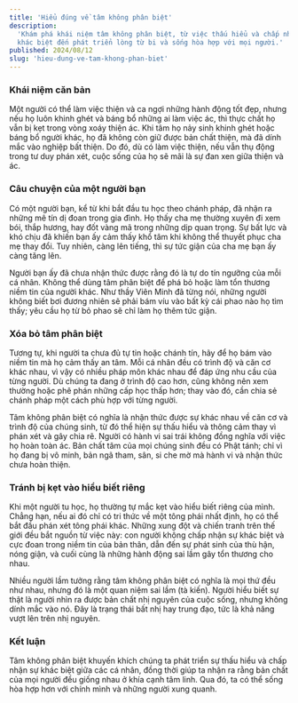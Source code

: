 ```yaml
---
title: 'Hiểu đúng về tâm không phân biệt'
description:
  'Khám phá khái niệm tâm không phân biệt, từ việc thấu hiểu và chấp nhận sự
  khác biệt đến phát triển lòng từ bi và sống hòa hợp với mọi người.'
published: 2024/08/12
slug: 'hieu-dung-ve-tam-khong-phan-biet'
---
```


### Khái niệm căn bản

Một người có thể làm việc thiện và ca ngợi những hành động tốt đẹp, nhưng nếu họ
luôn khinh ghét và báng bổ những ai làm việc ác, thì thực chất họ vẫn bị kẹt
trong vòng xoáy thiện ác. Khi tâm họ nảy sinh khinh ghét hoặc báng bổ người
khác, họ đã không còn giữ được bản chất thiện, mà đã dính mắc vào nghiệp bất
thiện. Do đó, dù có làm việc thiện, nếu vẫn thụ động trong tư duy phán xét, cuộc
sống của họ sẽ mãi là sự đan xen giữa thiện và ác.

### Câu chuyện của một người bạn

Có một người bạn, kể từ khi bắt đầu tu học theo chánh pháp, đã nhận ra những mê
tín dị đoan trong gia đình. Họ thấy cha mẹ thường xuyên đi xem bói, thắp hương,
hay đốt vàng mã trong những dịp quan trọng. Sự bất lực và khó chịu đã khiến bạn
ấy cảm thấy khổ tâm khi không thể thuyết phục cha mẹ thay đổi. Tuy nhiên, càng
lên tiếng, thì sự tức giận của cha mẹ bạn ấy càng tăng lên.

Người bạn ấy đã chưa nhận thức được rằng đó là tự do tín ngưỡng của mỗi cá nhân.
Không thể dùng tâm phân biệt để phá bỏ hoặc làm tổn thương niềm tin của người
khác. Như thầy Viên Minh đã từng nói, những người không biết bơi đương nhiên sẽ
phải bám víu vào bất kỳ cái phao nào họ tìm thấy; yêu cầu họ từ bỏ phao sẽ chỉ
làm họ thêm tức giận.

### Xóa bỏ tâm phân biệt

Tương tự, khi người ta chưa đủ tự tin hoặc chánh tín, hãy để họ bám vào niềm tin
mà họ cảm thấy an tâm. Mỗi cá nhân đều có trình độ và căn cơ khác nhau, vì vậy
có nhiều pháp môn khác nhau để đáp ứng nhu cầu của từng người. Dù chúng ta đang
ở trình độ cao hơn, cũng không nên xem thường hoặc phê phán những cấp học thấp
hơn; thay vào đó, cần chia sẻ chánh pháp một cách phù hợp với từng người.

Tâm không phân biệt có nghĩa là nhận thức được sự khác nhau về căn cơ và trình
độ của chúng sinh, từ đó thể hiện sự thấu hiểu và thông cảm thay vì phán xét và
gây chia rẽ. Người có hành vi sai trái không đồng nghĩa với việc họ hoàn toàn
ác. Bản chất tâm của mọi chúng sinh đều có Phật tánh; chỉ vì họ đang bị vô minh,
bản ngã tham, sân, si che mờ mà hành vi và nhận thức chưa hoàn thiện.

### Tránh bị kẹt vào hiểu biết riêng

Khi một người tu học, họ thường tự mắc kẹt vào hiểu biết riêng của mình. Chẳng
hạn, nếu ai đó chỉ có tri thức về một tông phái nhất định, họ có thể bắt đầu
phán xét tông phái khác. Những xung đột và chiến tranh trên thế giới đều bắt
nguồn từ việc này: con người không chấp nhận sự khác biệt và cực đoan trong niềm
tin của bản thân, dẫn đến sự phát sinh của thù hận, nóng giận, và cuối cùng là
những hành động sai lầm gây tổn thương cho nhau.

Nhiều người lầm tưởng rằng tâm không phân biệt có nghĩa là mọi thứ đều như nhau,
nhưng đó là một quan niệm sai lầm (tà kiến). Người hiểu biết sự thật là người
nhìn ra được bản chất nhị nguyên của cuộc sống, nhưng không dính mắc vào nó. Đây
là trạng thái bất nhị hay trung đạo, tức là khả năng vượt lên trên nhị nguyên.

### Kết luận

Tâm không phân biệt khuyến khích chúng ta phát triển sự thấu hiểu và chấp nhận
sự khác biệt giữa các cá nhân, đồng thời giúp ta nhận ra rằng bản chất của mọi
người đều giống nhau ở khía cạnh tâm linh. Qua đó, ta có thể sống hòa hợp hơn
với chính mình và những người xung quanh.
